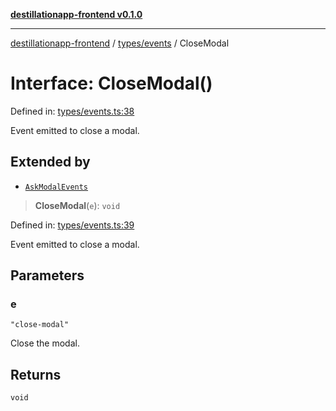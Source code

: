 [**destillationapp-frontend v0.1.0**](../../../README.md)

***

[destillationapp-frontend](../../../modules.md) / [types/events](../README.md) / CloseModal

# Interface: CloseModal()

Defined in: [types/events.ts:38](https://github.com/DestillApp/main/blob/76aba95a5d8c1d9174ebde73d7b50f0ea64b491a/frontend/src/types/events.ts#L38)

Event emitted to close a modal.

## Extended by

- [`AskModalEvents`](AskModalEvents.md)

> **CloseModal**(`e`): `void`

Defined in: [types/events.ts:39](https://github.com/DestillApp/main/blob/76aba95a5d8c1d9174ebde73d7b50f0ea64b491a/frontend/src/types/events.ts#L39)

Event emitted to close a modal.

## Parameters

### e

`"close-modal"`

Close the modal.

## Returns

`void`
